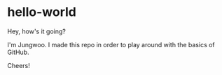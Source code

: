 # hello-world

Hey, how's it going?

I'm Jungwoo. I made this repo in order to play around with the basics of GitHub.

Cheers!
